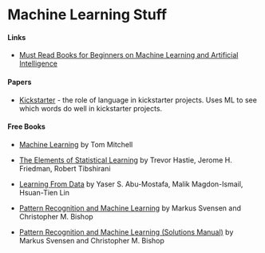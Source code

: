 # Machine Learning Stuff

#### Links
- [Must Read Books for Beginners on Machine Learning and Artificial Intelligence](https://www.analyticsvidhya.com/blog/2015/10/read-books-for-beginners-machine-learning-artificial-intelligence/)

#### Papers
- [Kickstarter](http://nihit.github.io/resources/kickstarter.pdf) - the role of language in kickstarter projects. Uses ML to see which words do well in kickstarter projects.

#### Free Books

- [Machine Learning](https://github.com/jonathanagustin/Machine-Learning-Stuff/raw/master/Books/Machine_Learning.pdf) by Tom Mitchell

- [The Elements of Statistical Learning](https://github.com/jonathanagustin/Machine-Learning-Stuff/raw/master/Books/The_Elements_Of_Statistical_Learning.pdf) by  Trevor Hastie, Jerome H. Friedman, Robert Tibshirani

- [Learning From Data](http://www.amlbook.com/support.html#_echapters) by Yaser S. Abu-Mostafa, Malik Magdon-Ismail, Hsuan-Tien Lin

- [Pattern Recognition and Machine Learning](https://github.com/jonathanagustin/Machine-Learning-Stuff/raw/master/Books/Pattern_Recognition_And_Machine_Learning.pdf) by Markus Svensen and Christopher M. Bishop

- [Pattern Recognition and Machine Learning (Solutions Manual)](https://github.com/jonathanagustin/Machine-Learning-Stuff/raw/master/Books/Pattern_Recognition_And_Machine_Learning_(Solution_Manual).pdf) by Markus Svensen and Christopher M. Bishop
